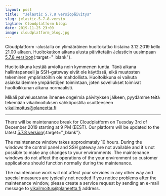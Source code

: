 ```yaml
---
layout: post
title:  "Jelastic 5.7.8 versiopäivitys"
slug: jelastic-5-7-8-versio
tagline: Cloudplatform blogi
date: 2019-11-25 23:00
image: cloudplatform_blog.jpg
---
```


Cloudplatform -alustalla on ylimääräinen huoltokatko tiistaina 3.12.2019 kello 21.00 alkaen. Huoltokatkon aikana alusta päivitetään Jelasticin uusimpaan [5.7.8 versioon](https://docs.jelastic.com/ja/release-notes-578){:target="_blank"}.

Huoltoikkuna kestää arviolta noin kymmenen tuntia. Tänä aikana hallintapaneeli ja SSH-gateway eivät ole käytössä, eikä muutosten tekeminen ympäristöihin ole mahdollista. Huoltoikkuna ei vaikuta asiakkaidemme ympäristöjen toimintaan, joten sovellukset toimivat huoltoikkunan aikana normaalisti.

Mikäli palvelussanne ilmenee ongelmia päivityksen jälkeen, pyydämme teitä tekemään vikailmoituksen sähköpostilla osoitteeseen vikailmoitus@planeetta.fi

---

There will be maintenance break for Cloudplatform on Tuesday 3rd of December 2019 starting at 9 PM (EEST). Our platform will be updated to the latest [5.7.8 version](https://docs.jelastic.com/ja/release-notes-578){:target="_blank"}.

The maintenance window takes approximately 10 hours. During the windows the control panel and SSH gateway are not available and it's not possible to make any changes to your environments. The maintenance windows do not affect the operations of the your environment so customer applications should function normally during the maintenance.

The maintenance work will not affect your services in any other way and special measures are typically not needed If you notice problems after the maintenance window, please create a service request by sending an e-mail message to vikailmoitus@planeetta.fi address.
